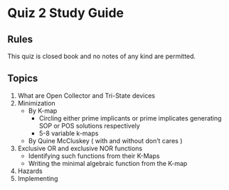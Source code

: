 # Quiz 2 Study Guide

## Rules

This quiz is closed book and no notes of any kind are permitted.

## Topics

1. What are Open Collector and Tri-State devices
1. Minimization
    - By K-map
        - Circling either prime implicants or prime implicates generating SOP or POS solutions respectively
        - 5-8 variable k-maps
    - By Quine McCluskey ( with and without don’t cares )
1. Exclusive OR and exclusive NOR functions
    - Identifying such functions from their K-Maps
    - Writing the minimal algebraic function from the K-map
1. Hazards
1. Implementing
